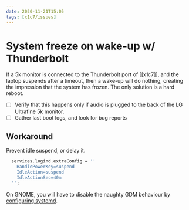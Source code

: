 ```yaml
---
date: 2020-11-21T15:05
tags: [x1c7/issues]
---
```


# System freeze on wake-up w/ Thunderbolt

If a 5k monitor is connected to the Thunderbolt port of [[x1c7]], and the laptop suspends after a timeout, then a wake-up will do nothing, creating the impression that the system has frozen. The only solution is a hard reboot.

- [ ]  Verify that this happens only if audio is plugged to the back of the LG Ultrafine 5k monitor.
- [ ] Gather last boot logs, and look for bug reports

## Workaround

Prevent idle suspend, or delay it.

```nix
  services.logind.extraConfig = ''
    HandlePowerKey=suspend
    IdleAction=suspend
    IdleActionSec=40m
  '';
```

On GNOME, you will have to disable the naughty GDM behaviour by [configuring systemd](https://discourse.nixos.org/t/stop-pc-from-sleep/5757).
